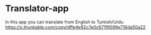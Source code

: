 # Translator-app
In this app you can translate from English to Turkish/Urdu
https://x.thunkable.com/copy/dffe4e92c7e0c671f9599e716da50a22

